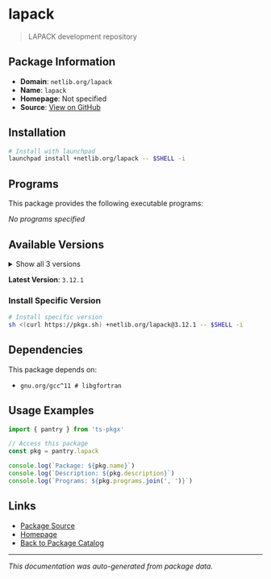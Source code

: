 # lapack

> LAPACK development repository

## Package Information

- **Domain**: `netlib.org/lapack`
- **Name**: `lapack`
- **Homepage**: Not specified
- **Source**: [View on GitHub](https://github.com/pkgxdev/pantry/tree/main/projects/netlib.org/lapack/package.yml)

## Installation

```bash
# Install with launchpad
launchpad install +netlib.org/lapack -- $SHELL -i
```

## Programs

This package provides the following executable programs:

*No programs specified*

## Available Versions

<details>
<summary>Show all 3 versions</summary>

- `3.12.1`, `3.12.0`, `3.11.0`

</details>

**Latest Version**: `3.12.1`

### Install Specific Version

```bash
# Install specific version
sh <(curl https://pkgx.sh) +netlib.org/lapack@3.12.1 -- $SHELL -i
```

## Dependencies

This package depends on:

- `gnu.org/gcc^11 # libgfortran`

## Usage Examples

```typescript
import { pantry } from 'ts-pkgx'

// Access this package
const pkg = pantry.lapack

console.log(`Package: ${pkg.name}`)
console.log(`Description: ${pkg.description}`)
console.log(`Programs: ${pkg.programs.join(', ')}`)
```

## Links

- [Package Source](https://github.com/pkgxdev/pantry/tree/main/projects/netlib.org/lapack/package.yml)
- [Homepage](#)
- [Back to Package Catalog](../package-catalog.md)

---

*This documentation was auto-generated from package data.*
